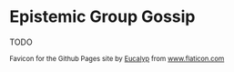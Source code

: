 # Epistemic Group Gossip

TODO

<small>
Favicon for the Github Pages site by <a href="https://www.flaticon.com/authors/eucalyp" title="Eucalyp">Eucalyp</a> from <a href="https://www.flaticon.com/" title="Flaticon">www.flaticon.com</a>
</small>
